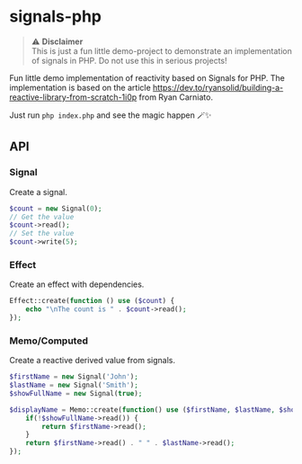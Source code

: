 # signals-php

> :warning: **Disclaimer**  
> This is just a fun little demo-project to demonstrate an implementation of signals in PHP.
> Do not use this in serious projects!

Fun little demo implementation of reactivity based on Signals for PHP.
The implementation is based on the article https://dev.to/ryansolid/building-a-reactive-library-from-scratch-1i0p from 
Ryan Carniato.

Just run `php index.php` and see the magic happen 🪄✨

## API
### Signal
Create a signal.
```php
$count = new Signal(0);
// Get the value
$count->read();
// Set the value
$count->write(5);
```
### Effect
Create an effect with dependencies.
```php
Effect::create(function () use ($count) {
    echo "\nThe count is " . $count->read();
});
```

### Memo/Computed
Create a reactive derived value from signals.
````php
$firstName = new Signal('John');
$lastName = new Signal('Smith');
$showFullName = new Signal(true);

$displayName = Memo::create(function() use ($firstName, $lastName, $showFullName){
    if(!$showFullName->read()) {
        return $firstName->read();
    }
    return $firstName->read() . " " . $lastName->read();
});
````

